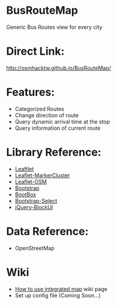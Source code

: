 BusRouteMap
============

Generic Bus Routes view for every city

# Direct Link:
http://osmhacktw.github.io/BusRouteMap/

# Features:

* Categorized Routes
* Change direction of route
* Query dynamic arrival time at the stop
* Query information of current route

# Library Reference:

* [Leaftlet](http://leafletjs.com/)
* [Leaflet-MarkerCluster](https://github.com/Leaflet/Leaflet.markercluster)
* [Leaflet-OSM](https://github.com/jfirebaugh/leaflet-osm)
* [Bootstrap](http://getbootstrap.com/)
* [BootBox](http://bootboxjs.com/)
* [Bootstrap-Select](http://silviomoreto.github.io/bootstrap-select/)
* [jQuery-BlockUI](http://malsup.com/jquery/block/)

# Data Reference:

* OpenStreetMap

# Wiki

* [How to use integrated map](https://github.com/osmhacktw/BusRouteMap/wiki/How-to-use-integrated-bus-map) wiki page
* Set up config file (Coming Soon...)

